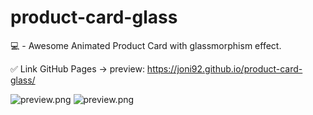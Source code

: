 # product-card-glass
💻 - Awesome Animated Product Card with glassmorphism effect.

✅ Link GitHub Pages -> preview: https://joni92.github.io/product-card-glass/

![preview.png](https://github.com/Joni92/product-card-glass/blob/main/preiew01.png)
![preview.png](https://github.com/Joni92/product-card-glass/blob/main/preview02.png)
